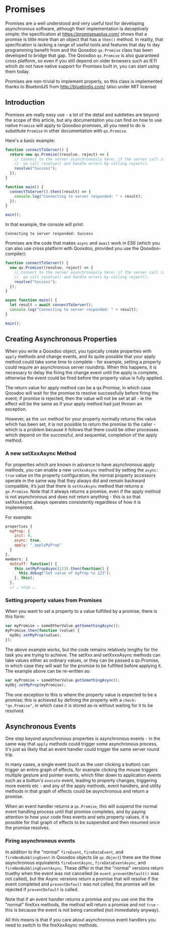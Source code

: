 # Promises

Promises are a well understood and very useful tool for developing asynchronous
software, although their implementation is deceptively simple; the specification
at <https://promisesaplus.com/> shows that a promise is little more than an
object that has a `then()` method. In reality, that specification is lacking a
range of useful tools and features that day to day programming benefit from and
the Qooxdoo `qx.Promise` class has been developed to bridge that gap. The
Qooxdoo `qx.Promise` is also guaranteed cross platform, so even if you still
depend on older browsers such as IE11 which do not have native support for
Promises built in, you can start using them today.

Promises are non-trivial to implement properly, so this class is implemented
thanks to BluebirdJS from <http://bluebirdjs.com/> (also under MIT license)

## Introduction

Promises are really easy use - a lot of the detail and subtleties are beyond the
scope of this article, but any documentation you can find on how to use native
`Promise` will apply to Qooxdoo promises, all you need to do is substitute
`Promise` in other documentation with `qx.Promise`.

Here's a basic example:

```javascript
function connectToServer() {
  return new qx.Promise((resolve, reject) => {
    // Connect to the server asynchronously here; if the server call is successful,
    //  we call resolve() and handle errors by calling reject().
    resolve("Success");
  });
}

function main() {
  connectToServer().then((result) => {
    console.log("Connecting to server responded: " + result);
  });
}

main();
```

In that example, the console will print:

```
Connecting to server responded: Success
```

Promises are the code that makes `async` and `await` work in ES6 (which you can
also use cross platform with Qooxdoo, provided you use the Qooxdoo-compiler):

```javascript
function connectToServer() {
  new qx.Promise((resolve, reject) => {
    // Connect to the server asynchronously here; if the server call is successful,
    //  we call resolve() and handle errors by calling reject().
    resolve("Success");
  });
}

async function main() {
  let result = await connectToServer();
  console.log("Connecting to server responded: " + result);
}

main();
```

## Creating Asynchronous Properties

When you write a Qooxdoo object, you typically create properties with `apply`
methods and change events, and its quite possible that your apply method could
take some time to complete - for example, setting a property could require an
asynchronous server roundtrip. When this happens, it is necessary to delay the
firing the change event until the apply is complete, otherwise the event could
be fired before the property value is fully applied.

The return value for apply method can be a qx.Promise, in which case Qooxdoo
will wait for the promise to resolve successfully before firing the event; if
promise is rejected, then the value will not be set at all - ie the effect will
be the same as if your apply method had just thrown an exception.

However, as the `set` method for your property normally returns the value which
has been set, it is not possible to return the promise to the caller - which is
a problem because it follows that there could be other processes which depend on
the successful, and sequential, completion of the apply method.

### A new setXxxAsync Method

For properties which are known in advance to have asynchronous apply methods,
you can enable a new `setXxxAsync` method by setting the `async: true` value on
the property configuration; the normal property accessors operate in the same
way that they always did and remain backward compatible, it’s just that there is
`setXxxAsync` method that returns a `qx.Promise`. Note that it always returns a
promise, even if the apply method is not asynchronous and does not return
anything - this is so that setXxxAsync always operates consistently regardless
of how it is implemented.

For example:

```javascript
properties {
  myProp: {
    init: 0,
    async: true,
    apply: "_applyMyProp"
  }
},
members: {
  doStuff: function() {
    this.setMyPropAsync(123).then(function() {
      this.debug("Set value of myProp to 123");
    }, this);
  },
  // … snip ….
```

### Setting property values from Promises

When you want to set a property to a value fulfilled by a promise, there is this
form:

```javascript
var myPromise = someOtherValue.getSomethingAsync();
myPromise.then(function (value) {
  myObj.setMyProp(value);
});
```

The above example works, but the code remains relatively lengthy for the task
you are trying to achieve. The setXxx and setXxxxAsync methods can take values
either as ordinary values, or they can be passed a qx.Promise, in which case
they will wait for the promise to be fulfilled before applying it. The example
above can be re-written as:

```javascript
var myPromise = someOtherValue.getSomethingAsync();
myObj.setMyProp(myPromise);
```

The one exception to this is where the property value is expected to be a
promise; this is achieved by defining the property with a `check: "qx.Promise"`,
in which case it is stored as-is without waiting for it to be resolved.

## Asynchronous Events

One step beyond asynchronous properties is asynchronous events - in the same way
that `apply` methods could trigger some asynchronous process, it's just as
likely that an event handler could trigger the same server round trip.

In many cases, a single event (such as the user clicking a button) can trigger
an entire graph of effects, for example clicking the mouse triggers multiple
gesture and pointer events, which filter down to application events such as a
button's `execute` event, leading to property changes, triggering more events
etc - and any of the apply methods, event handlers, and utility methods in that
graph of effects could be asynchronous and return a promise.

When an event handler returns a `qx.Promise`, this will suspend the normal event
handling process until that promise completes, and by paying attention to how
your code fires events and sets property values, it is possible for that graph
of effects to be suspended and then resumed once the promise resolves.

### Firing asynchronous events

In addition to the "normal" `fireEvent`, `fireDataEvent`, and
`fireNonBubblingEvent` in Qooxdoo objects (ie `qx.Object`) there are the three
asynchronous equivalents `fireEventAsync`, `fireDataEventAsync`, and
`fireNonBubblingEventAsync`. These differ in that the "normal" versions return
truethy when the event was not cancelled (ie `event.preventDefault()` was not
called), but the Async versions return a promise that will resolve if the event
completed and `preventDefault` was not called; the promise will be rejected if
`preventDefault` is called.

Note that if an event handler returns a promise and you use one the the "normal"
fireXxx methods, the method will return a promise and not `true` - this is
because the event is not being cancelled (not immediately anyway).

All this means is that if you care about asynchronous event handlers you need to
switch to the fireXxxAsync methods.
